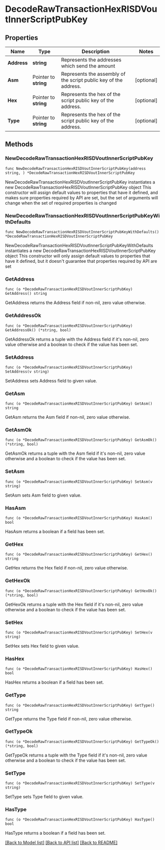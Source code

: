 # DecodeRawTransactionHexRISDVoutInnerScriptPubKey

## Properties

Name | Type | Description | Notes
------------ | ------------- | ------------- | -------------
**Address** | **string** | Represents the addresses which send the amount | 
**Asm** | Pointer to **string** | Represents the assembly of the script public key of the address. | [optional] 
**Hex** | Pointer to **string** | Represents the hex of the script public key of the address. | [optional] 
**Type** | Pointer to **string** | Represents the hex of the script public key of the address. | [optional] 

## Methods

### NewDecodeRawTransactionHexRISDVoutInnerScriptPubKey

`func NewDecodeRawTransactionHexRISDVoutInnerScriptPubKey(address string, ) *DecodeRawTransactionHexRISDVoutInnerScriptPubKey`

NewDecodeRawTransactionHexRISDVoutInnerScriptPubKey instantiates a new DecodeRawTransactionHexRISDVoutInnerScriptPubKey object
This constructor will assign default values to properties that have it defined,
and makes sure properties required by API are set, but the set of arguments
will change when the set of required properties is changed

### NewDecodeRawTransactionHexRISDVoutInnerScriptPubKeyWithDefaults

`func NewDecodeRawTransactionHexRISDVoutInnerScriptPubKeyWithDefaults() *DecodeRawTransactionHexRISDVoutInnerScriptPubKey`

NewDecodeRawTransactionHexRISDVoutInnerScriptPubKeyWithDefaults instantiates a new DecodeRawTransactionHexRISDVoutInnerScriptPubKey object
This constructor will only assign default values to properties that have it defined,
but it doesn't guarantee that properties required by API are set

### GetAddress

`func (o *DecodeRawTransactionHexRISDVoutInnerScriptPubKey) GetAddress() string`

GetAddress returns the Address field if non-nil, zero value otherwise.

### GetAddressOk

`func (o *DecodeRawTransactionHexRISDVoutInnerScriptPubKey) GetAddressOk() (*string, bool)`

GetAddressOk returns a tuple with the Address field if it's non-nil, zero value otherwise
and a boolean to check if the value has been set.

### SetAddress

`func (o *DecodeRawTransactionHexRISDVoutInnerScriptPubKey) SetAddress(v string)`

SetAddress sets Address field to given value.


### GetAsm

`func (o *DecodeRawTransactionHexRISDVoutInnerScriptPubKey) GetAsm() string`

GetAsm returns the Asm field if non-nil, zero value otherwise.

### GetAsmOk

`func (o *DecodeRawTransactionHexRISDVoutInnerScriptPubKey) GetAsmOk() (*string, bool)`

GetAsmOk returns a tuple with the Asm field if it's non-nil, zero value otherwise
and a boolean to check if the value has been set.

### SetAsm

`func (o *DecodeRawTransactionHexRISDVoutInnerScriptPubKey) SetAsm(v string)`

SetAsm sets Asm field to given value.

### HasAsm

`func (o *DecodeRawTransactionHexRISDVoutInnerScriptPubKey) HasAsm() bool`

HasAsm returns a boolean if a field has been set.

### GetHex

`func (o *DecodeRawTransactionHexRISDVoutInnerScriptPubKey) GetHex() string`

GetHex returns the Hex field if non-nil, zero value otherwise.

### GetHexOk

`func (o *DecodeRawTransactionHexRISDVoutInnerScriptPubKey) GetHexOk() (*string, bool)`

GetHexOk returns a tuple with the Hex field if it's non-nil, zero value otherwise
and a boolean to check if the value has been set.

### SetHex

`func (o *DecodeRawTransactionHexRISDVoutInnerScriptPubKey) SetHex(v string)`

SetHex sets Hex field to given value.

### HasHex

`func (o *DecodeRawTransactionHexRISDVoutInnerScriptPubKey) HasHex() bool`

HasHex returns a boolean if a field has been set.

### GetType

`func (o *DecodeRawTransactionHexRISDVoutInnerScriptPubKey) GetType() string`

GetType returns the Type field if non-nil, zero value otherwise.

### GetTypeOk

`func (o *DecodeRawTransactionHexRISDVoutInnerScriptPubKey) GetTypeOk() (*string, bool)`

GetTypeOk returns a tuple with the Type field if it's non-nil, zero value otherwise
and a boolean to check if the value has been set.

### SetType

`func (o *DecodeRawTransactionHexRISDVoutInnerScriptPubKey) SetType(v string)`

SetType sets Type field to given value.

### HasType

`func (o *DecodeRawTransactionHexRISDVoutInnerScriptPubKey) HasType() bool`

HasType returns a boolean if a field has been set.


[[Back to Model list]](../README.md#documentation-for-models) [[Back to API list]](../README.md#documentation-for-api-endpoints) [[Back to README]](../README.md)


